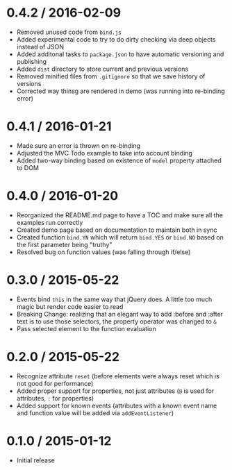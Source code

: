 0.4.2 / 2016-02-09
==================

- Removed unused code from `bind.js`
- Added experimental code to try to do dirty checking via deep objects instead of JSON
- Added additonal tasks to `package.json` to have automatic versioning and publishing
- Added `dist` directory to store current and previous versions
- Removed minified files from `.gitignore` so that we save history of versions
- Corrected way thinsg are rendered in demo (was running into re-binding error)


0.4.1 / 2016-01-21
==================

- Made sure an error is thrown on re-binding
- Adjusted the MVC Todo example to take into account binding
- Added two-way binding based on existence of `model` property attached to DOM


0.4.0 / 2016-01-20
==================

- Reorganized the README.md page to have a TOC and make sure all the examples run correctly
- Created demo page based on documentation to maintain both in sync
- Created function `bind.YN` which will return `bind.YES` or `bind.NO` based on the first parameter being "truthy"
- Resolved bug on function values (was falling through if/else)


0.3.0 / 2015-05-22
==================

- Events bind `this` in the same way that jQuery does. A little too much magic but render code easier to read
- Breaking Change: realizing that an elegant way to add :before and :after text is to use those selectors, the property operator was changed to `&`
- Pass selected element to the function evaluation


0.2.0 / 2015-05-22
==================

- Recognize attribute `reset` (before elements were always reset which is not good for performance)
- Added proper support for properties, not just attributes (`@` is used for attributes, `:` for properties)
- Added support for known events (attributes with a known event name and function value will be added via `addEventListener`)


0.1.0 / 2015-01-12
==================

- Initial release
